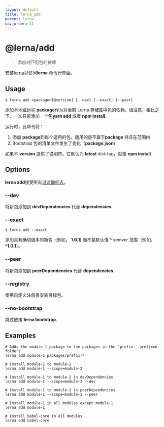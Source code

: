 ```yaml
---
layout: default
title: lerna_add
parent: lerna
nav_order: 11
---
```

  
  

  # **@lerna/add**

> 添加对匹配包的依赖

安装[lerna](https://www.npmjs.com/package/lerna)以访问**lerna** 命令行界面。

## Usage

```
$ lerna add <package>[@version] [--dev] [--exact] [--peer]
```

添加本地或远程 **package**作为对当前 Lerna 存储库中包的依赖。请注意，相比之下，一次只能添加一个包**yarn add** 或者 **npm install**.

运行时，此命令将：

1. 添加 **package**到每个适用的包。适用的是不属于**package** 并且在范围内
2. Bootstrap 包的清单文件发生了变化（**package.json**)

如果不 **version** 提供了说明符，它默认为 **latest** dist-tag，就像 **npm install**.

## Options

**lerna add**接受所有[过滤器标志](https://www.npmjs.com/package/@lerna/filter-options)。

### **--dev**

将新包添加到 **devDependencies** 代替 **dependencies**.

### --exact

```
$ lerna add --exact
```

添加具有确切版本的新包（例如， **1.0.1**) 而不是默认值 **^** semver 范围（例如， **^1.0.1**）。

### **--peer**

将新包添加到 **peerDependencies** 代替 **dependencies**.

### **--registry <url>**

使用自定义注册表安装目标包。

### **--no-bootstrap**

跳过链接 **lerna bootstrap**.

## Examples

```
# Adds the module-1 package to the packages in the 'prefix-' prefixed folders
lerna add module-1 packages/prefix-*

# Install module-1 to module-2
lerna add module-1 --scope=module-2

# Install module-1 to module-2 in devDependencies
lerna add module-1 --scope=module-2 --dev

# Install module-1 to module-2 in peerDependencies
lerna add module-1 --scope=module-2 --peer

# Install module-1 in all modules except module-1
lerna add module-1

# Install babel-core in all modules
lerna add babel-core
```
